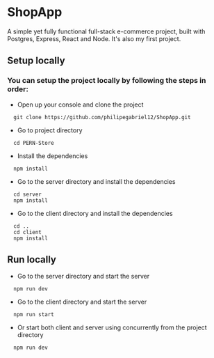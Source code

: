 # ShopApp

A simple yet fully functional full-stack e-commerce project, built with Postgres, Express, React and Node.
It's also my first project.

## Setup locally

### You can setup the project locally by following the steps in order:

* Open up your console and clone the project
```
  git clone https://github.com/philipegabriel12/ShopApp.git
```
* Go to project directory
```shell
  cd PERN-Store
```
* Install the dependencies
```
  npm install
```
* Go to the server directory and install the dependencies
```shell
  cd server
  npm install
```
* Go to the client directory and install the dependencies
```shell
  cd ..
  cd client
  npm install
```

## Run locally
* Go to the server directory and start the server
```
  npm run dev
```
* Go to the client directory and start the server
```
  npm run start
```
* Or start both client and server using concurrently from the project directory
```
  npm run dev
```


